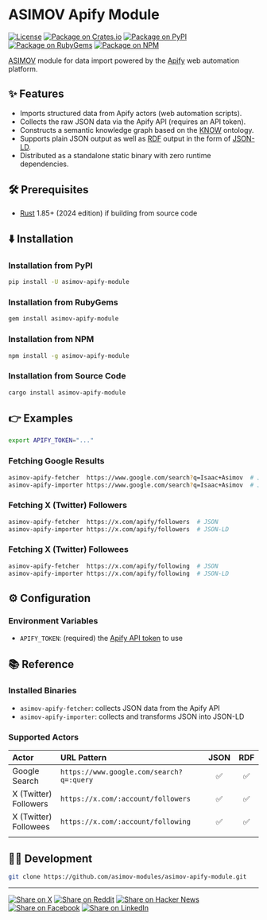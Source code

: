 # ASIMOV Apify Module

[![License](https://img.shields.io/badge/license-Public%20Domain-blue.svg)](https://unlicense.org)
[![Package on Crates.io](https://img.shields.io/crates/v/asimov-apify-module.svg)](https://crates.io/crates/asimov-apify-module)
[![Package on PyPI](https://img.shields.io/pypi/v/asimov-apify-module.svg)](https://pypi.org/project/asimov-apify-module)
[![Package on RubyGems](https://img.shields.io/gem/v/asimov-apify-module.svg)](https://rubygems.org/gems/asimov-apify-module)
[![Package on NPM](https://img.shields.io/npm/v/asimov-apify-module.svg)](https://npmjs.com/package/asimov-apify-module)

[ASIMOV] module for data import powered by the [Apify] web automation platform.

## ✨ Features

- Imports structured data from Apify actors (web automation scripts).
- Collects the raw JSON data via the Apify API (requires an API token).
- Constructs a semantic knowledge graph based on the [KNOW] ontology.
- Supports plain JSON output as well as [RDF] output in the form of [JSON-LD].
- Distributed as a standalone static binary with zero runtime dependencies.

## 🛠️ Prerequisites

- [Rust] 1.85+ (2024 edition) if building from source code

## ⬇️ Installation

### Installation from PyPI

```bash
pip install -U asimov-apify-module
```

### Installation from RubyGems

```bash
gem install asimov-apify-module
```

### Installation from NPM

```bash
npm install -g asimov-apify-module
```

### Installation from Source Code

```bash
cargo install asimov-apify-module
```

## 👉 Examples

```bash
export APIFY_TOKEN="..."
```

### Fetching Google Results

```bash
asimov-apify-fetcher  https://www.google.com/search?q=Isaac+Asimov  # JSON
asimov-apify-importer https://www.google.com/search?q=Isaac+Asimov  # JSON-LD
```

### Fetching X (Twitter) Followers

```bash
asimov-apify-fetcher  https://x.com/apify/followers  # JSON
asimov-apify-importer https://x.com/apify/followers  # JSON-LD
```

### Fetching X (Twitter) Followees

```bash
asimov-apify-fetcher  https://x.com/apify/following  # JSON
asimov-apify-importer https://x.com/apify/following  # JSON-LD
```

## ⚙ Configuration

### Environment Variables

- `APIFY_TOKEN`: (required) the [Apify API token] to use

## 📚 Reference

### Installed Binaries

- `asimov-apify-fetcher`: collects JSON data from the Apify API
- `asimov-apify-importer`: collects and transforms JSON into JSON-LD

### Supported Actors

Actor   | URL Pattern | JSON | RDF
:------ | :---------- | :--: | :--:
Google Search | `https://www.google.com/search?q=:query` | ✅ | ✅
X (Twitter) Followers | `https://x.com/:account/followers` | ✅ | ✅
X (Twitter) Followees | `https://x.com/:account/following` | ✅ | ✅
<img width="100" height="1"/> | <img width="550" height="1"/> | <img width="50" height="1"/> | <img width="50" height="1"/>

## 👨‍💻 Development

```bash
git clone https://github.com/asimov-modules/asimov-apify-module.git
```

---

[![Share on X](https://img.shields.io/badge/share%20on-x-03A9F4?logo=x)](https://x.com/intent/post?url=https://github.com/asimov-modules/asimov-apify-module&text=asimov-apify-module)
[![Share on Reddit](https://img.shields.io/badge/share%20on-reddit-red?logo=reddit)](https://reddit.com/submit?url=https://github.com/asimov-modules/asimov-apify-module&title=asimov-apify-module)
[![Share on Hacker News](https://img.shields.io/badge/share%20on-hn-orange?logo=ycombinator)](https://news.ycombinator.com/submitlink?u=https://github.com/asimov-modules/asimov-apify-module&t=asimov-apify-module)
[![Share on Facebook](https://img.shields.io/badge/share%20on-fb-1976D2?logo=facebook)](https://www.facebook.com/sharer/sharer.php?u=https://github.com/asimov-modules/asimov-apify-module)
[![Share on LinkedIn](https://img.shields.io/badge/share%20on-linkedin-3949AB?logo=linkedin)](https://www.linkedin.com/sharing/share-offsite/?url=https://github.com/asimov-modules/asimov-apify-module)

[ASIMOV]: https://github.com/asimov-platform
[Apify]: https://apify.com
[Apify API token]: https://docs.apify.com/platform/integrations/api
[JSON-LD]: https://json-ld.org
[KNOW]: https://github.com/know-ontology
[NPM]: https:/npmjs.org
[Python]: https://python.org
[RDF]: https://github.com/rust-rdf
[Ruby]: https://ruby-lang.org
[Rust]: https://rust-lang.org
